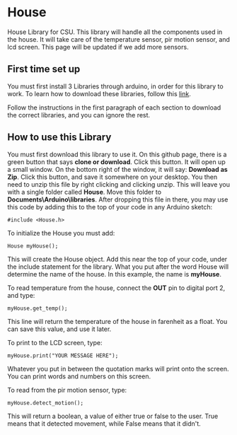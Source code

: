 # House #
House Library for CSU.
This library will handle all the components used in the house. It will take care of the temperature sensor, pir motion sensor, and lcd screen. This page will be updated if we add more sensors.

## First time set up
You must first install 3 Libraries through arduino, in order for this library to work. To learn how to download these libraries, follow this [link](https://github.com/penguinpatroller/Arduino_CSU_2019).

Follow the instructions in the first paragraph of each section to download the correct libraries, and you can ignore the rest.

## How to use this Library
You must first download this library to use it. On this github page, there is a green button that says **clone or download**. Click this button. It will open up a small window. On the bottom right of the window, it will say: **Download as Zip**. Click this button, and save it somewhere on your desktop. You then need to unzip this file by right clicking and clicking unzip. This will leave you with a single folder called **House**. Move this folder to **Documents\Arduino\libraries**. After dropping this file in there, you may use this code by adding this to the top of your code in any Arduino sketch:
```
#include <House.h>
```

To initialize the House you must add:
```
House myHouse();
```

This will create the House object. Add this near the top of your code, under the include statement for the library. What you put after the word House will determine the name of the house. In this example, the name is **myHouse**.

To read temperature from the house, connect the **OUT** pin to digital port 2, and type:
```
myHouse.get_temp();
```

This line will return the temperature of the house in farenheit as a float. You can save this value, and use it later.

To print to the LCD screen, type:
```
myHouse.print("YOUR MESSAGE HERE");
```

Whatever you put in between the quotation marks will print onto the screen. You can print words and numbers on this screen.

To read from the pir motion sensor, type:
```
myHouse.detect_motion();
```

This will return a boolean, a value of either true or false to the user. True means that it detected movement, while False means that it didn't.

